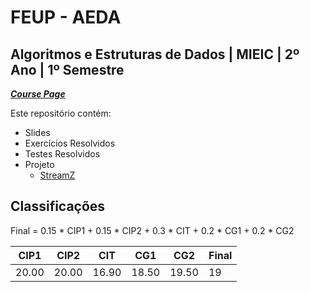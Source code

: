 # FEUP - AEDA

## Algoritmos e Estruturas de Dados | MIEIC | 2º Ano | 1º Semestre


[***Course Page***](https://sigarra.up.pt/feup/pt/ucurr_geral.ficha_uc_view?pv_ocorrencia_id=459471)


Este repositório contém:
- Slides
- Exercícios Resolvidos
- Testes Resolvidos
- Projeto
   - [StreamZ](https://github.com/filipepcampos/aeda-streamz)

## Classificações

Final = 0.15 * CIP1 + 0.15 * CIP2 + 0.3 * CIT + 0.2 * CG1 + 0.2 * CG2

| CIP1 | CIP2 | CIT | CG1 | CG2 | Final
|---|---|---|---|---|---
| 20.00 | 20.00 | 16.90 | 18.50 | 19.50 | 19

